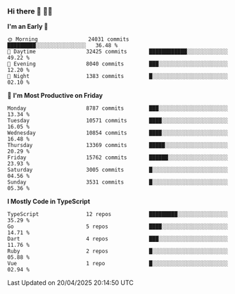 ### Hi there 👋 🧑‍💻



<!--START_SECTION:waka-->
**I'm an Early 🐤** 

```text
🌞 Morning                24031 commits       █████████░░░░░░░░░░░░░░░░   36.48 % 
🌆 Daytime                32425 commits       ████████████░░░░░░░░░░░░░   49.22 % 
🌃 Evening                8040 commits        ███░░░░░░░░░░░░░░░░░░░░░░   12.20 % 
🌙 Night                  1383 commits        █░░░░░░░░░░░░░░░░░░░░░░░░   02.10 % 
```
📅 **I'm Most Productive on Friday** 

```text
Monday                   8787 commits        ███░░░░░░░░░░░░░░░░░░░░░░   13.34 % 
Tuesday                  10571 commits       ████░░░░░░░░░░░░░░░░░░░░░   16.05 % 
Wednesday                10854 commits       ████░░░░░░░░░░░░░░░░░░░░░   16.48 % 
Thursday                 13369 commits       █████░░░░░░░░░░░░░░░░░░░░   20.29 % 
Friday                   15762 commits       ██████░░░░░░░░░░░░░░░░░░░   23.93 % 
Saturday                 3005 commits        █░░░░░░░░░░░░░░░░░░░░░░░░   04.56 % 
Sunday                   3531 commits        █░░░░░░░░░░░░░░░░░░░░░░░░   05.36 % 
```


**I Mostly Code in TypeScript** 

```text
TypeScript               12 repos            █████████░░░░░░░░░░░░░░░░   35.29 % 
Go                       5 repos             ████░░░░░░░░░░░░░░░░░░░░░   14.71 % 
Dart                     4 repos             ███░░░░░░░░░░░░░░░░░░░░░░   11.76 % 
Ruby                     2 repos             █░░░░░░░░░░░░░░░░░░░░░░░░   05.88 % 
Vue                      1 repo              █░░░░░░░░░░░░░░░░░░░░░░░░   02.94 % 
```




 Last Updated on 20/04/2025 20:14:50 UTC
<!--END_SECTION:waka-->


